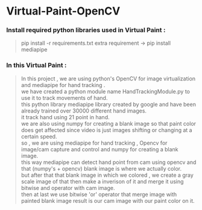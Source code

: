 # Virtual-Paint-OpenCV

### Install required python libraries used in Virtual Paint : 
> pip install -r requirements.txt
> extra requirement -> pip install mediapipe

### In this Virtual Paint :
> In this project , we are using python's OpenCV for image virtualization and mediapipe for hand tracking .<br>
> we have created a python module name HandTrackingModule.py to use it to track movements of hand.<br>
> this python library mediapipe library created by google and have been already trained over 30000 different hand images.<br>
> it track hand using 21 point in hand.<br>
> we are also using numpy for creating a blank image so that paint color does get affected since video is just images shifting or changing at a certain speed.<br>
> so , we are using mediapipe for hand tracking , Opencv for image/cam capture and control and numpy for creating a blank image.<br>
> this way mediapipe can detect hand point from cam using opencv and that (numpy's + opencv) blank image is where we actually color.<br>
> but after that that blank image in which we colored , we create a gray scale image of that then make a inverison of it and merge it using bitwise and operator with cam image.<br>
> then at last we use bitwise 'or' operator that merge image with painted blank image result is our cam image with our paint color on it.<br>
